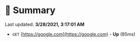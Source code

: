 # 📖 Summary
Last updated: **3/28/2021, 3:17:01 AM**

- `GET` [https://google.com](https://google.com) - **Up** (85ms)
